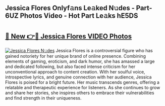 ## Jessica Flores Onlyf𝚊ns Le𝚊ked N𝚞des - Part-6UZ Photos Video - Hot Part Le𝚊ks hE5DS

# <h2><a href="http://ac22340.deff.icu/?id=Jessica+Flores">🔗 New 👉🔴 Jessica Flores VIDEO Photos</a></h2>

[![Jessica Flores N𝚞des](https://i.imgur.com/rIISA9y.gif)](http://ac22340.deff.icu/?id=Jessica+Flores)
Jessica Flores is a controversial figure who has gained notoriety for her unique brand of online presence. Combining elements of gaming, eroticism, and dark humor, she has amassed a large and dedicated following, but also faced intense criticism for her unconventional approach to content creation. With her soulful voice, introspective lyrics, and genuine connection with her audience, Jessica Flores is poised for a bright future. Her music transcends genres, offering a relatable and therapeutic experience for listeners. As she continues to grow and share her stories, she inspires others to embrace their vulnerabilities and find strength in their uniqueness.
